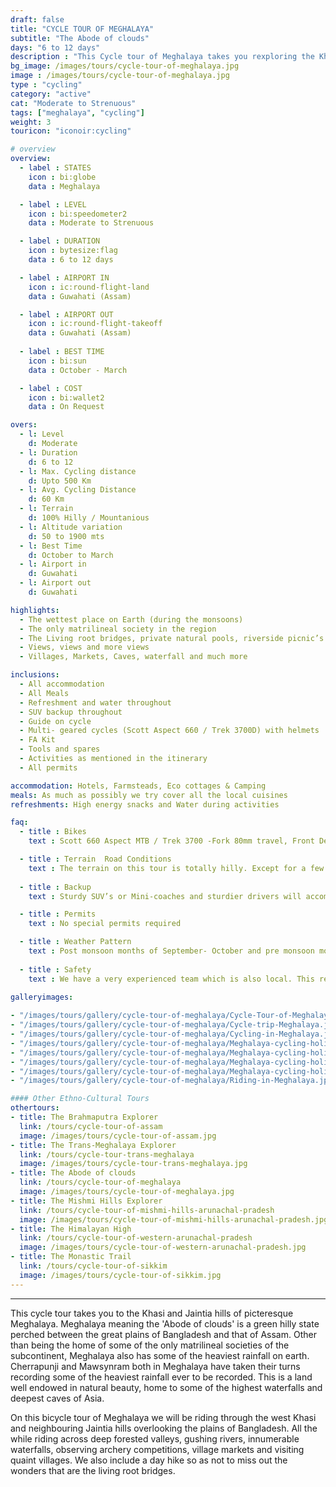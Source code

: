 ```yaml
---
draft: false
title: "CYCLE TOUR OF MEGHALAYA"
subtitle: "The Abode of clouds"
days: "6 to 12 days"
description : "This Cycle tour of Meghalaya takes you rexploring the Khasi and Jaintia Hills."
bg_image: /images/tours/cycle-tour-of-meghalaya.jpg
image : /images/tours/cycle-tour-of-meghalaya.jpg
type : "cycling"
category: "active"
cat: "Moderate to Strenuous"
tags: ["meghalaya", "cycling"]
weight: 3
touricon: "iconoir:cycling"

# overview
overview:
  - label : STATES
    icon : bi:globe
    data : Meghalaya 

  - label : LEVEL
    icon : bi:speedometer2
    data : Moderate to Strenuous

  - label : DURATION
    icon : bytesize:flag
    data : 6 to 12 days

  - label : AIRPORT IN
    icon : ic:round-flight-land
    data : Guwahati (Assam)

  - label : AIRPORT OUT
    icon : ic:round-flight-takeoff
    data : Guwahati (Assam)
    
  - label : BEST TIME
    icon : bi:sun
    data : October - March

  - label : COST
    icon : bi:wallet2
    data : On Request

overs:
  - l: Level 
    d: Moderate
  - l: Duration 
    d: 6 to 12
  - l: Max. Cycling distance 
    d: Upto 500 Km
  - l: Avg. Cycling Distance 
    d: 60 Km
  - l: Terrain 
    d: 100% Hilly / Mountanious
  - l: Altitude variation
    d: 50 to 1900 mts
  - l: Best Time 
    d: October to March
  - l: Airport in
    d: Guwahati
  - l: Airport out 
    d: Guwahati  

highlights:
  - The wettest place on Earth (during the monsoons)
  - The only matrilineal society in the region
  - The Living root bridges, private natural pools, riverside picnic’s
  - Views, views and more views
  - Villages, Markets, Caves, waterfall and much more

inclusions:
  - All accommodation
  - All Meals
  - Refreshment and water throughout
  - SUV backup throughout
  - Guide on cycle
  - Multi- geared cycles (Scott Aspect 660 / Trek 3700D) with helmets
  - FA Kit
  - Tools and spares
  - Activities as mentioned in the itinerary
  - All permits

accommodation: Hotels, Farmsteads, Eco cottages & Camping
meals: As much as possibly we try cover all the local cuisines
refreshments: High energy snacks and Water during activities  

faq:
  - title : Bikes
    text : Scott 660 Aspect MTB / Trek 3700 -Fork 80mm travel, Front Derailleur Shimano FD-TX50 / 34.9mm, Rear Derailleur Shimano Tourney RD-TX35 21 Speed (Upgraded), Shifters Shimano ST-EF 41 L / 7R EZ-ire plus (Upgraded), Brakeset Tektro SCM-02 mech. Disc 160F/160Rmm Rotor, Front Tyre 6 26×2.1 / 30TPI, Rear Tyre 6 26×2.1 / 30TPI, Weight 13.6 kg / 29.98 lbs

  - title : Terrain  Road Conditions
    text : The terrain on this tour is totally hilly. Except for a few odd stretches the roads are generally excellent.
  
  - title : Backup
    text : Sturdy SUV’s or Mini-coaches and sturdier drivers will accompany you on every trip. These vehicles are along right from your airport pick up to your drop back to the airport.

  - title : Permits
    text : No special permits required

  - title : Weather Pattern
    text : Post monsoon months of September- October and pre monsoon months of March-April are very pleasant with blue skies and a fair days. Peak winters are from November to February with the mercury coming down below 10 C, in the evenings, however the days are still favourable for cycling.
  
  - title : Safety
    text : We have a very experienced team which is also local. This reflects in the overall safety of our tours. Rest assured your guides know where extra attention is required and when. All our routes are well known to us, we know where the nearest medical facilities are, we know whom to contact if in case of an emergency, we know all the alternate routes in case of road blockages. We have CASEVAC protocols in place to streamline the process in case of emergencies. You can rest easy knowing that in the outdoors in general and this region in particular you are in safe hands with us.

galleryimages:
 
- "/images/tours/gallery/cycle-tour-of-meghalaya/Cycle-Tour-of-Meghalaya.jpg"
- "/images/tours/gallery/cycle-tour-of-meghalaya/Cycle-trip-Meghalaya.jpg"
- "/images/tours/gallery/cycle-tour-of-meghalaya/Cycling-in-Meghalaya.jpg"
- "/images/tours/gallery/cycle-tour-of-meghalaya/Meghalaya-cycling-holiday2.jpg"
- "/images/tours/gallery/cycle-tour-of-meghalaya/Meghalaya-cycling-holiday3.jpg"
- "/images/tours/gallery/cycle-tour-of-meghalaya/Meghalaya-cycling-holiday4.jpg"
- "/images/tours/gallery/cycle-tour-of-meghalaya/Meghalaya-cycling-holiday.jpg"
- "/images/tours/gallery/cycle-tour-of-meghalaya/Riding-in-Meghalaya.jpg"

#### Other Ethno-Cultural Tours
othertours:
- title: The Brahmaputra Explorer 
  link: /tours/cycle-tour-of-assam
  image: /images/tours/cycle-tour-of-assam.jpg
- title: The Trans-Meghalaya Explorer
  link: /tours/cycle-tour-trans-meghalaya
  image: /images/tours/cycle-tour-trans-meghalaya.jpg
- title: The Abode of clouds 
  link: /tours/cycle-tour-of-meghalaya
  image: /images/tours/cycle-tour-of-meghalaya.jpg
- title: The Mishmi Hills Explorer 
  link: /tours/cycle-tour-of-mishmi-hills-arunachal-pradesh
  image: /images/tours/cycle-tour-of-mishmi-hills-arunachal-pradesh.jpg
- title: The Himalayan High
  link: /tours/cycle-tour-of-western-arunachal-pradesh
  image: /images/tours/cycle-tour-of-western-arunachal-pradesh.jpg 
- title: The Monastic Trail
  link: /tours/cycle-tour-of-sikkim
  image: /images/tours/cycle-tour-of-sikkim.jpg
---
```



---
This cycle tour takes you to the Khasi and Jaintia hills of picteresque Meghalaya. Meghalaya meaning the 'Abode of clouds' is a green hilly state perched between the great plains of Bangladesh and that of Assam. Other than being the home of some of the only matrilineal societies of the subcontinent, Meghalaya also has some of the heaviest rainfall on earth. Cherrapunji and Mawsynram both in Meghalaya have taken their turns recording some of the heaviest rainfall ever to be recorded. This is a land well endowed in natural beauty, home to some of the highest waterfalls and deepest caves of Asia.

On this bicycle tour of Meghalaya we will be riding through the west Khasi and neighbouring Jaintia hills overlooking the plains of Bangladesh. All the while riding across deep forested valleys, gushing rivers, innumerable waterfalls, observing archery competitions, village markets and visiting quaint villages. We also include a day hike so as not to miss out the wonders that are the living root bridges.

<!-- 
#### Other Cycle Tours
---
###### **Assam**

+ [Brahmaputra Valley Explorer](/cycling/cycle-tour-of-assam/) 

---

###### **Meghalaya**
 
+ [Trans-Meghalaya](/cycling/trans-meghalaya-cycle-tour/) 

---
###### **Arunachal Pradesh**

+ [Eastern Arunachal Pradesh (Watershed of the Brahmaputra)](/cycling/eastern-arunachal-pradesh-cycle-tour/)  
+ [Eastern Arunachal Pradesh (The Mishmi Hills)](/cycling/cycling-in-arunachal-pradesh/) 
+ [Western Arunachal Pradesh (The Himalayan High)](/cycling/cycle-tour-of-western-arunachal-pradesh/) 

---
###### **Sikkim & W Bengal**

+ [The Monastic Trail](/cycling/cycle-tour-of-sikkim/)

---


 -->
